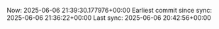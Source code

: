Now: 2025-06-06 21:39:30.177976+00:00 Earliest commit since sync: 2025-06-06 21:36:22+00:00 Last sync: 2025-06-06 20:42:56+00:00
